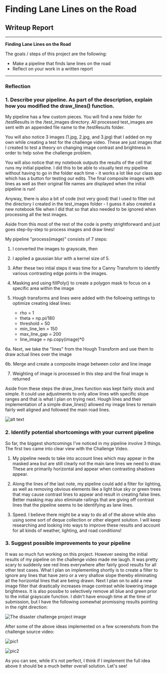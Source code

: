# **Finding Lane Lines on the Road** 

## Writeup Report
---

**Finding Lane Lines on the Road**


The goals / steps of this project are the following:
* Make a pipeline that finds lane lines on the road
* Reflect on your work in a written report


---

### Reflection

### 1. Describe your pipeline. As part of the description, explain how you modified the draw_lines() function.

My pipeline has a few custom pieces. You will find a new folder for /testResults in the /test_images directory. All processed test_images are sent with an appended file name to the /testResults folder. 

You will also notice 3 images (1.jpg, 2.jpg, and 3.jpg) that I added on my own while creating a test for the challenge video. These are just images that I created to test a theory on changing image contrast and brightness in order to help solve the challenge problem. 

You will also notice that my notebook outputs the results of the cell that runs my initial pipeline. I did this to be able to visually test my pipeline without having to go in the folder each time - it works a lot like our class app which has a button for testing our edits. The final composite images with lines as well as their original file names are displayed when the initial pipeline is run!

Anyway, there is also a bit of code (not very good) that I used to filter out the directory I created in the test_images folder - I guess it also created a new notebook file when I did that so that also needed to be ignored when processing all the test images. 

Aside from this most of the rest of the code is pretty strightforward and just goes step-by-step to process images and draw lines! 


My pipeline "process(image)" consists of 7 steps:

1. I converted the images to grayscale, then 

2. I applied a gaussian blur with a kernel size of 5. 

3. After these two intial steps it was time for a Canny Transform to identify various contrasting edge points in the images. 

4. Masking and using fillPoly() to create a polygon mask to focus on a specific area within the image

5. Hough transforms and lines were added with the following settings to optimize creating ideal lines:
   * rho = 1
   * theta = np.pi/180
   * threshold = 50
   * min_line_len = 150
   * max_line_gap = 200
   * line_image = np.copy(image)*0

6a. Next, we take the "lines" from the Hough Transform and use them to draw actual lines over the image 

6b. Merge and create a composite image between color and line image 

7.  Weighting of image is processed in this step and the final image is returned  

Aside from these steps the draw_lines function was kept fairly stock and simple. It could use adjustments to only allow lines wtih specific slope ranges and that is what I plan on trying next. Hough lines and their implementation of a simple draw_lines() allowed my image lines to remain fairly well aligned and followed the main road lines. 

![alt text](https://i.imgur.com/wvuSdMA.png)


### 2. Identify potential shortcomings with your current pipeline

So far, the biggest shortcomings I've noticed in my pipeline involve 3 things. The first two came into clear view with the Challenge Video.

1. My pipeline needs to take into account lines which may appear in the masked area but are still clearly not the main lane lines we need to draw. These are primarily horizontal and appear when contrasting shadows appear. 

2. Along the lines of the last note, my pipeline could add a filter for lighting, as well as removing obvious elements like a light blue sky or green trees that may cause contrast lines to appear and result in creating false lines. Better masking may also eliminate railings that are giving off contrast lines that the pipeline seems to be identifying as lane lines. 

3. Speed. I believe there might be a way to do all of the above while also using some sort of deque collection or other elegent solution. I will keep researching and looking into ways to improve these results and account for all kinds of weather, lighting, and road conditions! 


### 3. Suggest possible improvements to your pipeline

It was so much fun working on this project. However seeing the initial results of my pipeline on the challenge video made me laugh. It was pretty scary to suddenly see red lines everywhere after fairly good results for all other test cases. What I plan on implementing shortly is to create a filter to ignore any lines that have zero or a very shallow slope thereby eliminating all the horizontal lines that are being drawn. Next I plan on to add a new image filter that drastically increases image contrast while lowering image brightness. It is also possibe to selectively remove all blue and green prior to the initial grayscale function. I didn't have enough time at the time of submission, but I have the following somewhat promissing results pointing in the right direction:

![The disaster challenge project image](https://i.imgur.com/P5c9S8F.jpg)


After some of the above ideas implemented on a few screenshots from the challenge source video:

![pic1](https://i.imgur.com/oYGAfTN.png)


![pic2](https://i.imgur.com/yfAi7MJ.png)

As you can see, while it's not perfect, I think if I implement the full idea above it should be a much better overall solution. Let's see!
